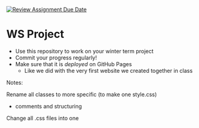 [![Review Assignment Due Date](https://classroom.github.com/assets/deadline-readme-button-22041afd0340ce965d47ae6ef1cefeee28c7c493a6346c4f15d667ab976d596c.svg)](https://classroom.github.com/a/oTI1c5S_)
# WS Project
- Use this repository to work on your winter term project
- Commit your progress regularly!
- Make sure that it is _deployed_ on GitHub Pages
  - Like we did with the very first website we created together in class



Notes: 

Rename all classes to more specific (to make one style.css)
+ comments and structuring

Change all .css files into one
